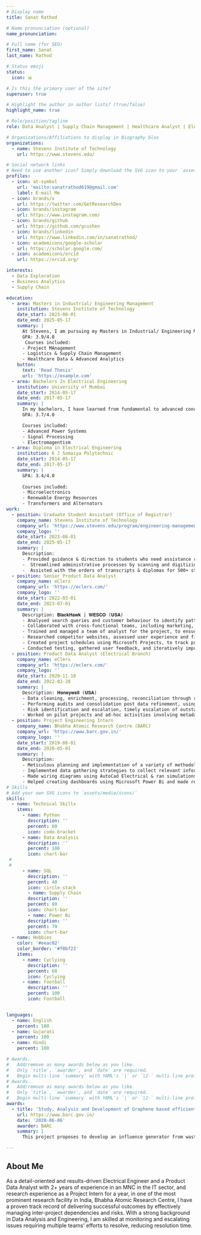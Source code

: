 ```yaml
---
# Display name
title: Sanat Rathod

# Name pronunciation (optional)
name_pronunciation: 

# Full name (for SEO)
first_name: Sanat
last_name: Rathod

# Status emoji
status:
  icon: 📊

# Is this the primary user of the site?
superuser: true

# Highlight the author in author lists? (true/false)
highlight_name: true

# Role/position/tagline
role: Data Analyst | Supply Chain Management | Healthcare Analyst | Electrical Engineer

# Organizations/Affiliations to display in Biography blox
organizations:
  - name: Stevens Institute of Technology
    url: https://www.stevens.edu/

# Social network links
# Need to use another icon? Simply download the SVG icon to your `assets/media/icons/` folder.
profiles:
  - icon: at-symbol
    url: 'mailto:sanatrathod619@gmail.com'
    label: E-mail Me
  - icon: brands/x
    url: https://twitter.com/GetResearchDev
  - icon: brands/instagram
    url: https://www.instagram.com/
  - icon: brands/github
    url: https://github.com/gcushen
  - icon: brands/linkedin
    url: https://www.linkedin.com/in/sanatrathod/
  - icon: academicons/google-scholar
    url: https://scholar.google.com/
  - icon: academicons/orcid
    url: https://orcid.org/

interests:
  - Data Exploration
  - Business Analytics
  - Supply Chain

education:
  - area: Masters in Industrial/ Engineering Management
    institution: Stevens Institute of Technology
    date_start: 2023-08-01
    date_end: 2025-05-17
    summary: |
      At Stevens, I am pursuing my Masters in Industrial/ Engineering Management with a certification on Logistics & Supply Chain Management 
      GPA: 3.9/4.0     
       Courses included:
      - Project MAnagement
      - Logistics & Supply Chain Management
      - Healthcare Data & Advanced Analytics
    button:
      text: 'Read Thesis'
      url: 'https://example.com'
  - area: Bachelors In Electrical Engineering
    institution: University of Mumbai
    date_start: 2014-05-17
    date_end: 2017-05-17
    summary: |
      In my bachelors, I have learned from fundamental to advanced concepts of Electrical Engineering
      GPA: 3.7/4.0

      Courses included:
      - Advanced Power Systems
      - Signal Processing
      - Electromagentism
  - area: Diploma in Electrical Engineering 
    institution: K J Somaiya Polytechnic
    date_start: 2014-05-17
    date_end: 2017-05-17
    summary: |
      GPA: 3.4/4.0
      
      Courses included:
      - Microelectronics
      - Renewable Energy Resources
      - Transformers and Alternators
work:
  - position: Graduate Student Assistant (Office of Registrar)
    company_name: Stevens Institute of Technology
    company_url: 'https://www.stevens.edu/program/engineering-management-masters'
    company_logo: ''
    date_start: 2023-08-01
    date_end: 2025-05-17
    summary: |
      Description:
      - Provided guidance & direction to students who need assistance regarding course registration.
      -  Streamlined administrative processes by scanning and digitizing 1,000+ documents monthly; improved retrieval times for physical files, allowing the office to respond to student inquiries 20% quicker.
      -  Assisted with the orders of transcripts & diplomas for 500+ students and alumni.
  - position: Senior Product Data Analyst 
    company_name: eClerx
    company_url: 'https://eclerx.com/'
    company_logo: ''
    date_start: 2022-03-01
    date_end: 2023-07-01
    summary: |
      Description: 𝐁𝐥𝐚𝐜𝐤𝐇𝐚𝐰𝐤 | 𝐖𝐄𝐒𝐂𝐎 (𝐔𝐒𝐀)
      - Analysed search queries and customer behaviour to identify patterns and preferences and integrated these insights into Data analysis, using Microsoft Excel, SQL & Python.
      - Collaborated with cross-functional teams, including marketing, product management, finance to ensure the data is aligned with overall business strategies.
      - Trained and managed a team of analyst for the project, to ensure smooth completion of the project, by conducting daily meetings.
      - Researched competitor websites, assessed user experience and filtering capabilities, and utilized popularly identified attributes to develop facets for different product categories, and further developing a Taxonomy for the products.
      - Created project schedules using Microsoft Projects, to track project development and improve resource allocation.
      - Conducted testing, gathered user feedback, and iteratively improved the facet creation and filtering system.
  - position: Product Data Analyst (Electrical Branch)
    company_name: eClerx
    company_url: 'https://eclerx.com/'
    company_logo: ''
    date_start: 2020-11-10
    date_end: 2022-02-28
    summary: |
      Description: 𝐇𝐨𝐧𝐞𝐲𝐰𝐞𝐥𝐥 (𝐔𝐒𝐀)
      - Data cleaning, enrichment, processing, reconciliation through research and using tools like SQL and Excel.
      - Performing audits and consolidation post data refinement, using advance Excel techniques.
      - Risk identification and escalation, timely escalation of outstanding issues to clients. Suggested and worked with the tech team to create a macro for product data error identification using an error repository.
      - Worked on pilot projects and ad-hoc activities involving metadata for customers, applying my knowledge and insights to promote the adoption and successful implementation of new procedures and technologies.
  - position: Project Engineering Intern
    company_name: Bhabha Atomic Research Centre (BARC)
    company_url: 'https://www.barc.gov.in/'
    company_logo: ''
    date_start: 2019-08-01
    date_end: 2020-05-01
    summary: |
      Description:
      - Meticulous planning and implementation of a variety of methodologies used for a Thermo-electric Generator.
      - Implemented data gathering strategies to collect relevant information from multiple sources, resulting in a 20% improvement in data accuracy for decision-making processes.
      - Made wiring diagrams using AutoCad Electrical & ran simulations in Matlab and utilized analytical techniques to calculate and apply theoretical models into practice.
      - Helped creating dashboards using Microsoft Power Bi and made reports on Microsoft Excel.
# Skills
# Add your own SVG icons to `assets/media/icons/`
skills:
  - name: Technical Skills
    items:
      - name: Python
        description: ''
        percent: 60
        icon: code-bracket
      - name: Data Analysis
        description: ''
        percent: 100
        icon: chart-bar
 #     
 #     
      - name: SQL
        description: ''
        percent: 40
        icon: circle-stack
        - name: Supply Chain 
        description: ''
        percent: 80
        icon: chart-bar
        - name: Power Bi
        description: ''
        percent: 70
        icon: chart-bar
  - name: Hobbies
    color: '#eeac02'
    color_border: '#f0bf23'
    items:
      - name: Cyclying 
        description: ''
        percent: 60
        icon: Cyclying
      - name: Football
        description: ''
        percent: 100
        icon: Football


languages:
  - name: English
    percent: 100
  - name: Gujarati
    percent: 100
  - name: Hindi
    percent: 100

# Awards.
#   Add/remove as many awards below as you like.
#   Only `title`, `awarder`, and `date` are required.
#   Begin multi-line `summary` with YAML's `|` or `|2-` multi-line prefix and indent 2 spaces below.
# Awards.
#   Add/remove as many awards below as you like.
#   Only `title`, `awarder`, and `date` are required.
#   Begin multi-line `summary` with YAML's `|` or `|2-` multi-line prefix and indent 2 spaces below.
awards:
  - title: 'Study, Analysis and Development of Graphene based efficient Thermo-Electric Generator.'
    url: https://www.barc.gov.in/
    date: '2020-06-06'
    awarder: BARC
    summary: |
      This project proposes to develop an influence generator from waste heat from various sources. A Radioisotope Thermoelectric Generator (RTG) is an electrical generator that uses an array of thermocouples, which is a solid state device that converts heat generated by the decay of a radioactive material directly into electrical energy through a phenomenon called the Seebeck effect.

---
```


## About Me

As a detail-oriented and results-driven Electrical Engineer and a Product Data Analyst with 2+ years of experience in an MNC in the IT sector, and research experience as a Project Intern for a year, in one of the most prominent research facility in India, Bhabha Atomic Research Centre, I have a proven track record of delivering successful outcomes by effectively managing inter-project dependencies and risks. With a strong background in Data Analysis and Engineering, I am skilled at monitoring and escalating issues requiring multiple teams' efforts to resolve, reducing resolution time.
